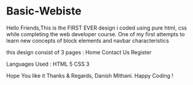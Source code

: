 # Basic-Webiste
Hello Friends,This is the FIRST EVER design i coded using pure html, css while completing the web developer course.
One of my first attempts to learn new concepts of block elements and navbar characteristics

this design consist of 3 pages :
Home
Contact Us
Register

Languages Used :
HTML 5
CSS 3

Hope You like it
Thanks & Regards,
Danish Mithani.
Happy Coding !
